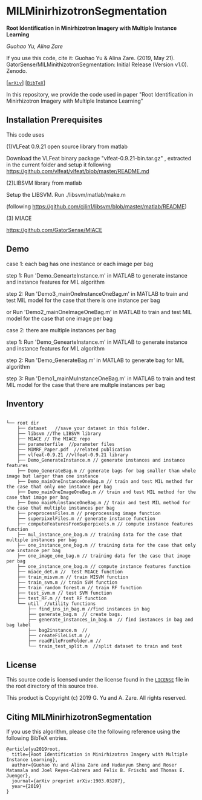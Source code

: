# MILMinirhizotronSegmentation

**Root Identification in Minirhizotron Imagery with Multiple Instance Learning**

_Guohao Yu, Alina Zare_

If you use this code, cite it: Guohao Yu & Alina Zare. (2019, May 21). GatorSense/MILMinithizotronSegmentation: Initial Release (Version v1.0). Zenodo.

[[`arXiv`](https://arxiv.org/pdf/1903.03207.pdf)] [[`BibTeX`](#CitingMILMS)]

In this repository, we provide the code used in paper "Root Identification in Minirhizotron Imagery with Multiple Instance Learning"

## Installation Prerequisites

This code uses

(1)VLFeat 0.9.21 open source library from matlab

Download the VLFeat binary package "vlfeat-0.9.21-bin.tar.gz" , extracted in the current folder and setup it following  https://github.com/vlfeat/vlfeat/blob/master/README.md

(2)LIBSVM library from matlab

Setup the LIBSVM. Run ./libsvm/matlab/make.m 

(following https://github.com/cjlin1/libsvm/blob/master/matlab/README)

(3) MIACE

https://github.com/GatorSense/MIACE


## Demo
case 1: each bag has one inestance or each image per bag

step 1:
Run 'Demo_GenearteInstance.m' in MATLAB to generate instance and instance features for MIL algorithm

step 2:
Run 'Demo3_mainOneInstanceOneBag.m' in MATLAB to train and test MIL model for the case that there is one instance per bag

or Run 'Demo2_mainOneImageOneBag.m' in MATLAB to train and test MIL model for the case that one image per bag

case 2: there are multiple instances per bag

step 1:
Run 'Demo_GenearteInstance.m' in MATLAB to generate instance and instance features for MIL algorithm

step 2:
Run 'Demo_GenerateBag.m' in MATLAB to generate bag for MIL algorithm

step 3:
Run 'Demo1_mainMulnstanceOneBag.m' in MATLAB to train and test MIL model for the case that there are multple instances per bag

## Inventory
```

└── root dir
    ├── dataset   //save your dataset in this folder.
    ├── libsvm //The LIBSVM library
    ├── MIACE // The MIACE repo
    ├── parameterfile  //parameter files
    ├── MIMRF_Paper.pdf  //related publication
    ├── vlfeat-0.9.21 //vlfeat-0.9.21 library
    ├── Demo_GenerateInstance.m // generate instances and instance features
    ├── Demo_GenerateBag.m // generate bags for bag smaller than whole image but larger than one instance
    ├── Demo_mainOneInstanceOneBag.m // train and test MIL method for the case that only one instance per bag
    ├── Demo_mainOneImageOneBag.m // train and test MIL method for the case that image per bag
    ├── Demo_mainMulnstanceOneBag.m // train and test MIL method for the case that multiple instances per bag
    ├── preprocessFiles.m // preprocessing image function
    ├── superpixelFiles.m // generate instance function
    ├── computeFeaturesFromSuperpixels.m // compute instance features function
    ├── mul_instance_one_bag.m // training data for the case that multiple instances per bag
    ├── one_instance_one_bag.m // training data for the case that only one instance per bag
    ├── one_image_one_bag.m // training data for the case that image per bag
    ├── one_instance_one_bag.m // compute instance features function
    ├── miace_det.m //  test MIACE function
    ├── train_misvm.m // train MISVM function
    ├── train_svm.m // train SVM function
    ├── train_random_forest.m // train RF function
    ├── test_svm.m // test SVM function
    ├── test_RF.m // test RF function
    └── util  //utility functions   
        ├── find_ins_in_bag.m //find instances in bag
        ├── generate_bag.m  // create bags.
        ├── generate_instances_in_bag.m  // find instances in bag and bag label
        ├── bag2instance.m  //
        ├── createFileList.m //
        ├── readFileFromFolder.m //
        └── train_test_split.m  //split dataset to train and test

```
## License

This source code is licensed under the license found in the [`LICENSE`](LICENSE) file in the root directory of this source tree.

This product is Copyright (c) 2019 G. Yu and A. Zare. All rights reserved.

## <a name="CitingMILMS"></a>Citing MILMinirhizotronSegmentation

If you use this algorithm, please cite the following reference using the following BibTeX entries.
```
@article{yu2019root,
  title={Root Identification in Minirhizotron Imagery with Multiple Instance Learning},
  author={Guohao Yu and Alina Zare and Hudanyun Sheng and Roser Matamala and Joel Reyes-Cabrera and Felix B. Frischi and Thomas E. Juenger},
  journal={arXiv preprint arXiv:1903.03207},
  year={2019}
}
```
